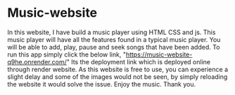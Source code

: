 # Music-website 
In this website, I have build a music player using HTML CSS and js. This music player will have all the features found in a typical music player. 
You will be able to add, play, pause and seek songs that have been added.
To run this app simply click the below link,
"https://music-website-q9he.onrender.com/"
Its the deployment link which is deployed online through render website.
As this website is free to use, you can experience a slight delay and some of the images would not be seen, by simply reloading the website it would solve the issue.
Enjoy the music. 
Thank you.
